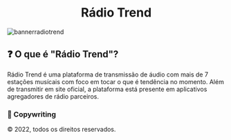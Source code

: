 <h1 align="center">Rádio Trend</h1>

![bannerradiotrend](https://user-images.githubusercontent.com/83258570/172026706-5b898a6f-99c4-4cff-86d1-b62a937689d0.jpg)


## ❓ O que é "Rádio Trend"?
Rádio Trend é uma plataforma de transmissão de áudio com mais de 7 estações musícais com foco em tocar o que é tendência no momento. Além de transmitir em site oficial, a plataforma está presente em aplicativos agregadores de rádio parceiros. 


### 🔗 Copywriting

© 2022, todos os direitos reservados.

